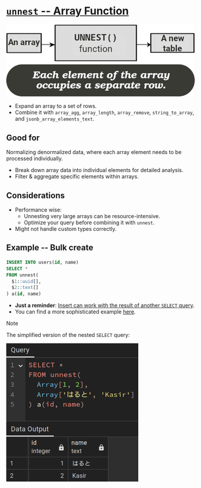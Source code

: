 # [`unnest` -- Array Function](https://www.postgresql.org/docs/9.2/functions-array.html)

![unnest](../assets/unnest.png)

- Expand an array to a set of rows.
- Combine it with `array_agg`, `array_length`, `array_remove`, `string_to_array`, and `jsonb_array_elements_text`.

## Good for

Normalizing denormalized data, where each array element needs to be processed individually.

- Break down array data into individual elements for detailed analysis.
- Filter & aggregate specific elements within arrays.

## Considerations

- Performance wise:
  - Unnesting very large arrays can be resource-intensive.
  - Optimize your query before combining it with `unnest`.
- Might not handle custom types correctly.

## Example -- Bulk create

```sql
INSERT INTO users(id, name)
SELECT *
FROM unnest(
  $1::uuid[],
  $2::text[]
) a(id, name)
```

- **Just a reminder**: [Insert can work with the result of another `SELECT` query](../README.md#insertReturnedResultOfSubquery).
- You can find a more sophisticated example [here](https://github.com/kasir-barati/nestjs-materials/blob/6b04914b38fbdb3d0398cd6e26a65f7868ab276b/typeorm/apps/botprobe-nest/src/seeds/alert.seed.ts).

> [!NOTE]
>
> The simplified version of the nested `SELECT` query:
>
> ![SELECT * FROM unnest(Array[1, 2], Array['はると', 'Kasir']) a(id, name)](../assets/unnest-nested-query-demonstration.png)
